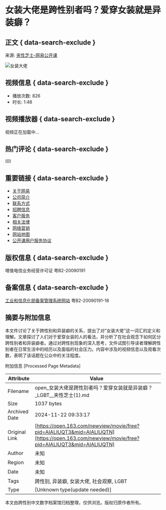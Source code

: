# 女装大佬是跨性别者吗？爱穿女装就是异装癖？

## 正文 { data-search-exclude }


来源: [夹性芝士-网易公开课](https://vip.open.163.com)

![女装大佬](http://dingyue.ws.126.net/2022/1101/c343bf29j00rkne9i0007d000780078p.jpg)

## 视频信息 { data-search-exclude }
- 播放次数: 826
- 时长: 1:48

## 视频播放器 { data-search-exclude }
视频正在加载中...

## 热门评论 { data-search-exclude }
(0)

## 重要链接 { data-search-exclude }
- [关于网易](http://corp.163.com/eng/about/overview.html)
- [公司简介](http://gb.corp.163.com/gb/about/overview.html)
- [联系方式](http://gb.corp.163.com/gb/contactus.html)
- [招聘信息](https://hr.163.com)
- [客户服务](https://help.mail.163.com/service.html)
- [相关法律](http://gb.corp.163.com/gb/legal.html)
- [网络营销](http://emarketing.163.com/)
- [网站地图](http://sitemap.163.com/)
- [公开课用户服务协议](/special/serviceagreement_open)

## 版权信息 { data-search-exclude }
增值电信业务经营许可证 粤B2-20090191

## 备案信息 { data-search-exclude }
[工业和信息化部备案管理系统网站](https://beian.miit.gov.cn/#/Integrated/index) 粤B2-20090191-18

## 摘要与附加信息

<!-- tcd_abstract -->
本文件讨论了关于跨性别和异装癖的关系，提出了对“女装大佬”这一词汇的定义和理解。文章探讨了人们对于爱穿女装的人的看法，并分析了在社会观念下如何区分跨性别者和异装癖者。通过对跨性别现象的深入思考，文件试图引导读者理解跨性别者在日常生活中的经历以及面临的社会压力。内容中涉及的视频信息以及观看次数，表明了该话题在公众中的关注程度。
<!-- tcd_abstract_end -->

附加信息 [Processed Page Metadata]

| Attribute       | Value                                  |
|-----------------|----------------------------------------|
| Filename        | open_女装大佬是跨性别者吗？爱穿女装就是异装癖？_LGBT__夹性芝士(1).md                             |
| Size            | 1037 bytes                           |
| Archived Date   | 2024-11-22 09:33:17                             |
| Original Link   | [https://open.163.com/newview/movie/free?pid=AIALIUQT3&mid=AIALIUQTN](https://open.163.com/newview/movie/free?pid=AIALIUQT3&mid=AIALIUQTN)                       |
| Author          | 未知                               |
| Region          | 未知                               |
| Date            | 未知                                 |
| Tags            | 跨性别, 异装癖, 女装大佬, 社会观察, LGBT                                 |
| Type            | [Unknown type(update needed)]                                 |
<!-- tcd_table_end -->

本文由跨性别中文数字档案馆归档整理，仅供浏览。版权归原作者所有。
